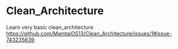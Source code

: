 # Clean_Architecture
Learn very basic clean_architecture
https://github.com/MamtaiOS13/Clean_Architecture/issues/1#issue-743235639

